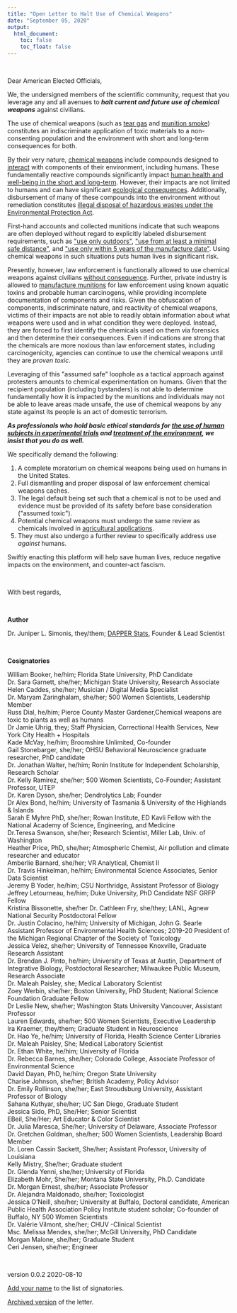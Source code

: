 ```yaml
---
title: "Open Letter to Halt Use of Chemical Weapons"
date: "September 05, 2020"
output:
  html_document:
    toc: false
    toc_float: false
---
```


<br>

Dear American Elected Officials,

We, the undersigned members of the scientific community, request that you leverage any and all avenues to ***halt current and future use of chemical weapons*** against civilians.

The use of chemical weapons (such as [tear gas](https://en.wikipedia.org/wiki/Tear_gas) and [munition smoke](https://en.wikipedia.org/wiki/Hexachloroethane)) constitutes an indiscriminate application of toxic materials to a non-consenting population and the environment with short and long-term consequences for both. 

By their very nature, [chemical weapons](https://en.wikipedia.org/wiki/Chemical_weapon) include compounds designed to [interact](https://en.wikipedia.org/wiki/Chemical_reaction) with components of their environment, including humans.
These fundamentally reactive compounds significantly impact [human health and well-being in the short and long-term](https://www.dontshootpdx.org/riot-control-agents-report/).
However, their impacts are not limited to humans and can have significant [ecological consequences](https://www.cbc.ca/radio/asithappens/how-norwegian-trees-tell-the-story-of-a-cloaked-nazi-war-ship-1.4616295).
Additionally, disbursement of many of these compounds into the environment without remediation constitutes [illegal disposal of hazardous wastes under the Environmental Protection Act](https://www.epa.gov/hw/learn-basics-hazardous-waste).


First-hand accounts and collected munitions indicate that such weapons are often deployed without regard to explicitly labeled disbursement requirements, such as ["use only outdoors"](https://www.oregonlive.com/crime/2020/07/downtown-jail-inmates-hitting-panic-buttons-due-to-tear-gas-wafting-into-cells-lawyers-say.html), ["use from at least a minimal safe distance"](https://www.cosmopolitan.com/politics/a33450374/black-lives-matter-protests-portland-oregon-stormtroopers-federal-agents/), and ["use only within 5 years of the manufacture date"](https://www.portlandmercury.com/blogtown/2020/08/04/28698841/protesters-and-lawmakers-are-concerned-about-the-effects-of-expired-tear-gas).
Using chemical weapons in such situations puts human lives in significant risk.

Presently, however, law enforcement is functionally allowed to use chemical weapons against civilians [without consequence](https://www.kptv.com/news/study-tracks-use-of-tear-gas-as-portland-nears-70-days-of-protests/article_963a57c6-d6a8-11ea-93b6-df94059985fc.html).
Further, private industry is allowed to [manufacture munitions](https://www.defense-technology.com/product/maximum-smoke-hc-large-style-canister/) for law enforcement using known aquatic toxins and probable human carcinogens, while providing incomplete documentation of components and risks.
Given the obfuscation of components, indiscriminate nature, and reactivity of chemical weapons, victims of their impacts are not able to readily obtain information about what weapons were used and in what condition they were deployed.
Instead, they are forced to first identify the chemicals used on them via forensics and then determine their consequences.
Even if indications are strong that the chemicals are more noxious than law enforcement states, including carcinogenicity, agencies can continue to use the chemical weapons until they are *proven toxic*.

Leveraging of this "assumed safe" loophole as a tactical approach against protesters amounts to chemical experimentation on humans.
Given that the recipient population (including bystanders) is not able to determine fundamentally how it is impacted by the munitions and individuals may not be able to leave areas made unsafe, the use of chemical weapons by any state against its people is an act of domestic terrorism. 

***As professionals who hold basic ethical standards for [the use of human subjects in experimental trials](https://www.fda.gov/patients/clinical-trials-what-patients-need-know/informed-consent-clinical-trials) and [treatment of the environment](https://www.epa.gov/node/127431_), we insist that you do as well.***

We specifically demand the following:

1. A complete moratorium on chemical weapons being used on humans in the United States. 
2. Full dismantling and proper disposal of law enforcement chemical weapons caches.
3. The legal default being set such that a chemical is not to be used and evidence must be provided of its safety before base consideration ("assumed toxic").
4. Potential chemical weapons must undergo the same review as chemicals involved in [agricultural applications](https://www.fda.gov/food/chemicals-metals-pesticides-food/chemicals).
5. They must also undergo a further review to specifically address use *against* humans.

Swiftly enacting this platform will help save human lives, reduce negative impacts on the environment, and counter-act fascism.

<br>

With best regards,

<br>

**Author**

Dr. Juniper L. Simonis, they/them; [DAPPER Stats](https://www.dapperstats.com), Founder & Lead Scientist

<br>

**Cosignatories**

William Booker, he/him; Florida State University, PhD Candidate  
Dr. Sara Garnett, she/her; Michigan State University, Research Associate  
Helen Caddes, she/her; Musician / Digital Media Specialist  
Dr. Maryam Zaringhalam, she/her; 500 Women Scientists, Leadership Member  
Russ Dial, he/him; Pierce County Master Gardener,Chemical weapons are toxic to plants as well as humans  
Dr Jamie Uhrig, they; Staff Physician, Correctional Health Services, New York City Health + Hospitals  
Kade McVay, he/him; Broomshire Unlimited, Co-founder  
Gail Stonebarger, she/her; OHSU Behavioral Neuroscience graduate researcher, PhD candidate  
Dr. Jonathan Walter, he/him; Ronin Institute for Independent Scholarship, Research Scholar  
Dr. Kelly Ramirez, she/her; 500 Women Scientists, Co-Founder; Assistant Professor, UTEP  
Dr. Karen Dyson, she/her; Dendrolytics Lab; Founder  
Dr Alex Bond, he/him; University of Tasmania & University of the Highlands & Islands  
Sarah E Myhre PhD, she/her; Rowan Institute, ED	Kavli Fellow with the National Academy of Science, Engineering, and Medicine  
Dr.Teresa Swanson, she/her; Research Scientist, Miller Lab, Univ. of Washington  
Heather Price, PhD, she/her; Atmospheric Chemist, Air pollution and climate researcher and educator  
Amberlie Barnard, she/her; VR Analytical, Chemist II  
Dr. Travis Hinkelman, he/him; Environmental Science Associates, Senior Data Scientist  
Jeremy B Yoder, he/him; CSU Northridge, Assistant Professor of Biology  
Jeffrey Letourneau, he/him; Duke University, PhD Candidate	NSF GRFP Fellow  
Kristina Bissonette, she/her
Dr. Cathleen Fry, she/they; LANL, Agnew National Security Postdoctoral Fellow  
Dr. Justin Colacino, he/him; University of Michigan, John G. Searle Assistant Professor of Environmental Health Sciences; 2019-20 President of the Michigan Regional Chapter of the Society of Toxicology  
Jessica Velez, she/her; University of Tennessee Knoxville, Graduate Research Assistant	
Dr. Brendan J. Pinto, he/him; University of Texas at Austin, Department of Integrative Biology, Postdoctoral Researcher; Milwaukee Public Museum, Research Associate  
Dr. Maleah Paisley, she; Medical Laboratory Scientist  
Zoey Werbin, she/her; Boston University, PhD Student; National Science Foundation Graduate Fellow  
Dr Leslie New, she/her; Washington Stats University Vancouver, Assistant Professor  
Lauren Edwards, she/her; 500 Women Scientists, Executive Leadership	 
Ira Kraemer, they/them; Graduate Student in Neuroscience  
Dr. Hao Ye, he/him; University of Florida, Health Science Center Libraries   
Dr. Maleah Paisley, She; Medical Laboratory Scientist   
Dr. Ethan White, he/him; University of Florida  
Dr. Rebecca Barnes, she/her; Colorado College, Associate Professor of Environmental Science  
David Dayan, PhD, he/him; Oregon State University  
Charise Johnson, she/her; British Academy, Policy Advisor  
Dr. Emily Rollinson, she/her; East Stroudsburg University, Assistant Professor of Biology  
Sahana Kuthyar, she/her; UC San Diego, Graduate Student  
Jessica Sido, PhD, She/Her; Senior Scientist   
EBeil, She/Her; Art Educator & Color Scientist   
Dr. Julia Maresca, She/her; University of Delaware, Associate Professor   
Dr. Gretchen Goldman, she/her; 500 Women Scientists, Leadership Board Member  
Dr. Loren Cassin Sackett, She/her; Assistant Professor, University of Louisiana  
Kelly Mistry, She/her; Graduate student  
Dr. Glenda Yenni, she/her; University of Florida  
Elizabeth Mohr, She/her; Montana State University, Ph.D. Candidate  
Dr. Morgan Ernest, she/her; Associate Professor  
Dr. Alejandra Maldonado, she/her; Toxicologist  
Jessica O’Neill, she/her; University at Buffalo, Doctoral candidate, American Public Health Association Policy Institute student scholar; Co-founder of Buffalo, NY 500 Women Scientists  
Dr. Valérie Vilmont, she/her; CHUV -Clinical Scientist  
Msc. Melissa Mendes, she/her; McGill University, PhD Candidate  
Morgan Malone, she/her; Graduate Student  
Ceri Jensen, she/her; Engineer  

<br>

version 0.0.2 2020-08-10

[Add your name](https://forms.gle/U2h1rZFdPxouW4SFA) to the list of signatories.

[Archived version](https://doi.org/10.5281/zenodo.3978769) of the letter.
